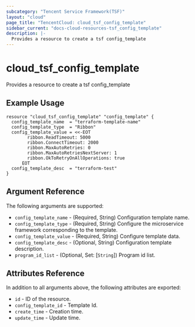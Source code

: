 ```yaml
---
subcategory: "Tencent Service Framework(TSF)"
layout: "cloud"
page_title: "TencentCloud: cloud_tsf_config_template"
sidebar_current: "docs-cloud-resources-tsf_config_template"
description: |-
  Provides a resource to create a tsf config_template
---
```


# cloud_tsf_config_template

Provides a resource to create a tsf config_template

## Example Usage

```hcl
resource "cloud_tsf_config_template" "config_template" {
  config_template_name  = "terraform-template-name"
  config_template_type  = "Ribbon"
  config_template_value = <<-EOT
	    ribbon.ReadTimeout: 5000
	    ribbon.ConnectTimeout: 2000
	    ribbon.MaxAutoRetries: 0
	    ribbon.MaxAutoRetriesNextServer: 1
	    ribbon.OkToRetryOnAllOperations: true
	  EOT
  config_template_desc  = "terraform-test"
}
```

## Argument Reference

The following arguments are supported:

* `config_template_name` - (Required, String) Configuration template name.
* `config_template_type` - (Required, String) Configure the microservice framework corresponding to the template.
* `config_template_value` - (Required, String) Configure template data.
* `config_template_desc` - (Optional, String) Configuration template description.
* `program_id_list` - (Optional, Set: [`String`]) Program id list.

## Attributes Reference

In addition to all arguments above, the following attributes are exported:

* `id` - ID of the resource.
* `config_template_id` - Template Id.
* `create_time` - Creation time.
* `update_time` - Update time.


